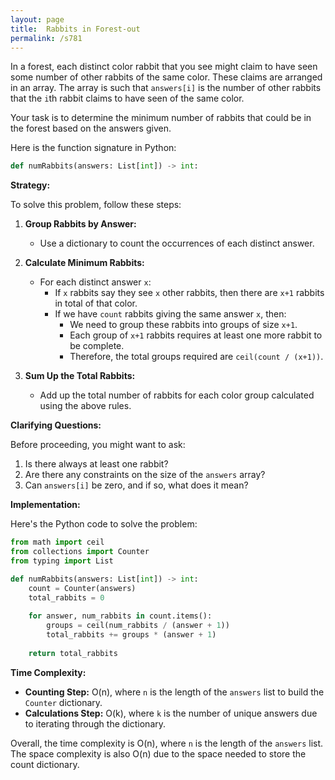```yaml
---
layout: page
title:  Rabbits in Forest-out
permalink: /s781
---
```


In a forest, each distinct color rabbit that you see might claim to have seen some number of other rabbits of the same color. These claims are arranged in an array. The array is such that `answers[i]` is the number of other rabbits that the `i`th rabbit claims to have seen of the same color.

Your task is to determine the minimum number of rabbits that could be in the forest based on the answers given.

Here is the function signature in Python:

```python
def numRabbits(answers: List[int]) -> int:
```

**Strategy:**

To solve this problem, follow these steps:

1. **Group Rabbits by Answer:**
   - Use a dictionary to count the occurrences of each distinct answer.

2. **Calculate Minimum Rabbits:**
   - For each distinct answer `x`:
     - If `x` rabbits say they see `x` other rabbits, then there are `x+1` rabbits in total of that color.
     - If we have `count` rabbits giving the same answer `x`, then:
       - We need to group these rabbits into groups of size `x+1`.
       - Each group of `x+1` rabbits requires at least one more rabbit to be complete.
       - Therefore, the total groups required are `ceil(count / (x+1))`.

3. **Sum Up the Total Rabbits:**
   - Add up the total number of rabbits for each color group calculated using the above rules.

**Clarifying Questions:**

Before proceeding, you might want to ask:
1. Is there always at least one rabbit?
2. Are there any constraints on the size of the `answers` array?
3. Can `answers[i]` be zero, and if so, what does it mean?

**Implementation:**

Here's the Python code to solve the problem:

```python
from math import ceil
from collections import Counter
from typing import List

def numRabbits(answers: List[int]) -> int:
    count = Counter(answers)
    total_rabbits = 0
    
    for answer, num_rabbits in count.items():
        groups = ceil(num_rabbits / (answer + 1))
        total_rabbits += groups * (answer + 1)
        
    return total_rabbits
```

**Time Complexity:**

- **Counting Step:** O(n), where `n` is the length of the `answers` list to build the `Counter` dictionary.
- **Calculations Step:** O(k), where `k` is the number of unique answers due to iterating through the dictionary.

Overall, the time complexity is O(n), where `n` is the length of the `answers` list. The space complexity is also O(n) due to the space needed to store the count dictionary.